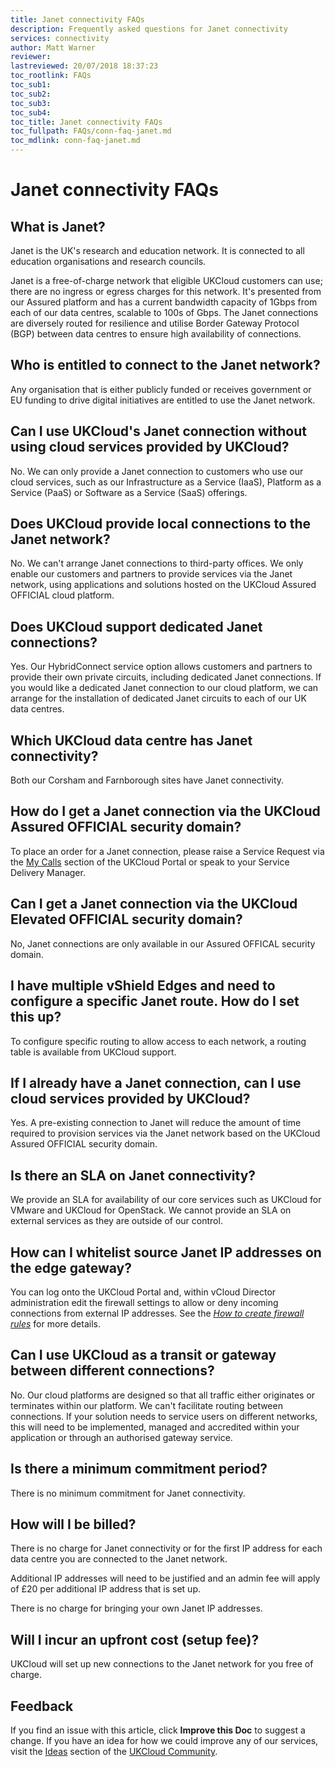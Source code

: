 ```yaml
---
title: Janet connectivity FAQs
description: Frequently asked questions for Janet connectivity
services: connectivity
author: Matt Warner
reviewer:
lastreviewed: 20/07/2018 18:37:23
toc_rootlink: FAQs
toc_sub1: 
toc_sub2:
toc_sub3:
toc_sub4:
toc_title: Janet connectivity FAQs
toc_fullpath: FAQs/conn-faq-janet.md
toc_mdlink: conn-faq-janet.md
---
```


# Janet connectivity FAQs

## What is Janet?

Janet is the UK's research and education network. It is connected to all education organisations and research councils.

Janet is a free-of-charge network that eligible UKCloud customers can use; there are no ingress or egress charges for this network. It's presented from our Assured platform and has a current bandwidth capacity of 1Gbps from each of our data centres, scalable to 100s of Gbps. The Janet connections are diversely routed for resilience and utilise Border Gateway Protocol (BGP) between data centres to ensure high availability of connections. 

## Who is entitled to connect to the Janet network?

Any organisation that is either publicly funded or receives government or EU funding to drive digital initiatives are entitled to use the Janet network.

## Can I use UKCloud's Janet connection without using cloud services provided by UKCloud?

No. We can only provide a Janet connection to customers who use our cloud services, such as our Infrastructure as a Service (IaaS), Platform as a Service (PaaS) or Software as a Service (SaaS) offerings.

## Does UKCloud provide local connections to the Janet network?

No. We can't arrange Janet connections to third-party offices. We only enable our customers and partners to provide services via the Janet network, using applications and solutions hosted on the UKCloud Assured OFFICIAL cloud platform.

## Does UKCloud support dedicated Janet connections?

Yes. Our HybridConnect service option allows customers and partners to provide their own private circuits, including dedicated Janet connections. If you would like a dedicated Janet connection to our cloud platform, we can arrange for the installation of dedicated Janet circuits to each of our UK data centres.

## Which UKCloud data centre has Janet connectivity?

Both our Corsham and Farnborough sites have Janet connectivity.

## How do I get a Janet connection via the UKCloud Assured OFFICIAL security domain?

To place an order for a Janet connection, please raise a Service Request via the [My Calls](https://portal.skyscapecloud.com/support/ivanti) section of the UKCloud Portal or speak to your Service Delivery Manager.

## Can I get a Janet connection via the UKCloud Elevated OFFICIAL security domain?

No, Janet connections are only available in our Assured OFFICAL security domain.

## I have multiple vShield Edges and need to configure a specific Janet route. How do I set this up?

To configure specific routing to allow access to each network, a routing table is available from UKCloud support.

## If I already have a Janet connection, can I use cloud services provided by UKCloud?

Yes. A pre-existing connection to Janet will reduce the amount of time required to provision services via the Janet network based on the UKCloud Assured OFFICIAL security domain.

## Is there an SLA on Janet connectivity?

We provide an SLA for availability of our core services such as UKCloud for VMware and UKCloud for OpenStack. We cannot provide an SLA on external services as they are outside of our control.

## How can I whitelist source Janet IP addresses on the edge gateway?

You can log onto the UKCloud Portal and, within vCloud Director administration edit the firewall settings to allow or deny incoming connections from external IP addresses. See the [*How to create firewall rules*](../vmware/vmw-how-create-firewall-rules.md) for more details.

## Can I use UKCloud as a transit or gateway between different connections?

No. Our cloud platforms are designed so that all traffic either originates or terminates within our platform. We can't facilitate routing between connections. If your solution needs to service users on different networks, this will need to be implemented, managed and accredited within your application or through an authorised gateway service.

## Is there a minimum commitment period?

There is no minimum commitment for Janet connectivity.

## How will I be billed?

There is no charge for Janet connectivity or for the first IP address for each data centre you are connected to the Janet network.

Additional IP addresses will need to be justified and an admin fee will apply of £20 per additional IP address that is set up.

There is no charge for bringing your own Janet IP addresses.

## Will I incur an upfront cost (setup fee)?

UKCloud will set up new connections to the Janet network for you free of charge.

## Feedback

If you find an issue with this article, click **Improve this Doc** to suggest a change. If you have an idea for how we could improve any of our services, visit the [Ideas](https://community.ukcloud.com/ideas) section of the [UKCloud Community](https://community.ukcloud.com).
